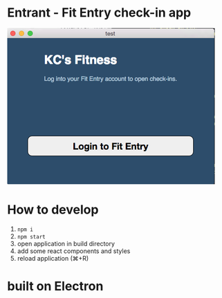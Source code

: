 # Entrant - Fit Entry check-in app


![](./docs/screenshot.png)
# How to develop
1. `npm i`
2. `npm start`
3. open application in build directory
4. add some react components and styles
5. reload application (⌘+R)

# built on Electron

